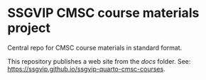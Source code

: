 # SSGVIP CMSC course materials project

Central repo for CMSC course materials in standard format.

This repository publishes a web site from the *docs* folder. See: <https://ssgvip.github.io/ssgvip-quarto-cmsc-courses>.

